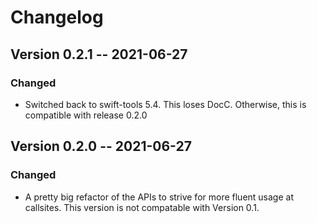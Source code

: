 # Changelog

## Version 0.2.1 -- 2021-06-27

### Changed

- Switched back to swift-tools 5.4. This loses DocC. Otherwise, this is compatible with release 0.2.0

## Version 0.2.0 -- 2021-06-27

### Changed

- A pretty big refactor of the APIs to strive for more fluent usage at callsites. This version is not compatable with Version 0.1.